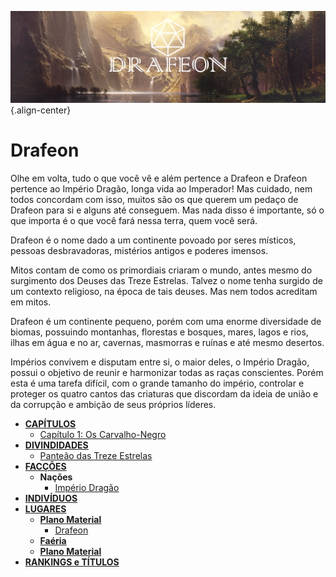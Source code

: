 <!-- TITLE: Drafeon -->
<!-- SUBTITLE: Introdução à Drafeon -->
![Drafeon Banner](/uploads/drafeon-banner.jpg "Drafeon Banner"){.align-center}
# Drafeon

Olhe em volta, tudo o que você vê e além pertence a Drafeon e Drafeon pertence ao Império Dragão, longa vida ao Imperador! Mas cuidado, nem todos concordam com isso, muitos são os que querem um pedaço de Drafeon para si e alguns até conseguem. Mas nada disso é importante, só o que importa é o que você fará nessa terra, quem você será.

Drafeon é o nome dado a um continente povoado por seres místicos, pessoas desbravadoras,  mistérios antigos e poderes imensos. 

Mitos contam de como os primordiais criaram o mundo, antes mesmo do surgimento dos Deuses das Treze Estrelas. Talvez o nome tenha surgido de um contexto religioso, na época de tais deuses. Mas nem todos acreditam em mitos.

Drafeon é um continente pequeno, porém com uma enorme diversidade de biomas, possuindo montanhas, florestas e bosques, mares, lagos e rios, ilhas em água e no ar, cavernas, masmorras e ruínas e até mesmo desertos. 

Impérios convivem e disputam entre si, o maior deles, o Império Dragão, possui o objetivo de reunir e harmonizar todas as raças conscientes. Porém esta é uma tarefa difícil, com o grande tamanho do império, controlar e proteger os quatro cantos das criaturas que discordam da ideia de união e da corrupção e ambição de seus próprios líderes.

* [**CAPÍTULOS**](http://localhost/capitulos)
	* [Capítulo 1: Os Carvalho-Negro](http://localhost/capitulos/capitulo-1-os-carvalho-negro#capitulo-1-os-carvalho-negro)
* [**DIVINDIDADES**](http://localhost/divindades#divindades)
	* [Panteão das Treze Estrelas](http://localhost/divindades/panteao-das-treze-estrelas#panteao-das-treze-estrelas)
* [**FACÇÕES**](http://localhost/faccoes#faccoes)
	* **Nações**
		* [Império Dragão](http://localhost/faccoes/imperio-dragao#imperio-dragao)
* [**INDIVÍDUOS**](http://localhost/individuos#individuos)
* [**LUGARES**](http://localhost/lugares#lugares)
	* [**Plano Material**](http://localhost/lugares/plano-material#plano-material)
		* [Drafeon](http://localhost/lugares/plano-material/drafeon#drafeon)
	* [**Faéria**](http://localhost/lugares/faeria#faeria)
	* [**Plano Material**](http://http://localhost/lugares/plano-material#plano-material)
* [**RANKINGS e TÍTULOS**](http://localhost/rankings-e-titulos#rankings-e-titulos)
